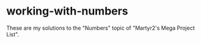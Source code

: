 # working-with-numbers
These are my solutions to the "Numbers" topic of "Martyr2's Mega Project List".
